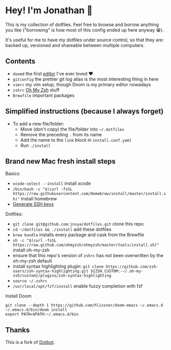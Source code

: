 # Hey! I'm Jonathan :wave:

This is my collection of dotfiles. Feel free to browse and borrow anything you like ("borrowing" is how most of this config ended up here anyway :grin:).

It's useful for me to have my dotfiles under source control, so that they are: backed up, versioned and shareable between multiple computers.

## Contents

- `doomd` the first [editor](https://github.com/hlissner/doom-emacs) I've ever loved :heart:
- `gitconfig` the prettier git log alias is the most interesting thing in here
- `vimrc` my vim setup, though Doom is my primary editor nowadays
- `zshrc` [Oh My Zsh](https://github.com/ohmyzsh/ohmyzsh) stuff
- `Brewfile` important packages

## Simplified instructions (because I always forget)

- To add a new file/folder:
  - Move (don't copy) the file/folder into `~/.dotfiles`
  - Remove the preceding `.` from its name
  - Add the name to the `link` block in `install.conf.yaml`
  - Run `./install`

## Brand new Mac fresh install steps
Basics:
- `xcode-select --install` install xcode
- `/bin/bash -c "$(curl -fsSL https://raw.githubusercontent.com/Homebrew/install/master/install.sh)"` install homebrew
- [Generate SSH keys](https://docs.github.com/en/github/authenticating-to-github/checking-for-existing-ssh-keys)

Dotfiles:
- `git clone git@github.com:jnsya/dotfiles.git` clone this repo
- `cd ~/dotfiles && ./install` add these dotfiles
- `brew bundle` installs every package and cask from the Brewfile
- `sh -c "$(curl -fsSL https://raw.github.com/ohmyzsh/ohmyzsh/master/tools/install.sh)"` install oh-my-zsh
- ensure that this repo's version of `zshrc` has not been overwritten by the oh-my-zsh default
- install syntax highlighting plugin: `git clone https://github.com/zsh-users/zsh-syntax-highlighting.git ${ZSH_CUSTOM:-~/.oh-my-zsh/custom}/plugins/zsh-syntax-highlighting`
- `source ~/.zshrc`
- `/usr/local/opt/fzf/install` enable fuzzy completion with fzf

Install Doom
```
git clone --depth 1 https://github.com/hlissner/doom-emacs ~/.emacs.d
~/.emacs.d/bin/doom install
export PATH=$PATH:~/.emacs.d/bin
```

## Thanks

This is a fork of [Dotbot](https://github.com/anishathalye/dotbot).
